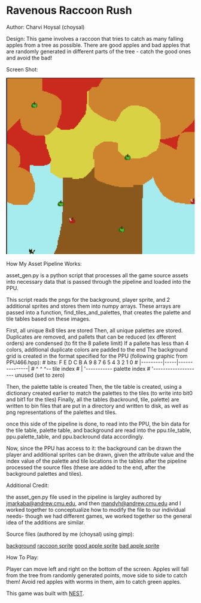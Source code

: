 # Ravenous Raccoon Rush

Author: Charvi Hoysal (choysal)

Design: This game involves a raccoon that tries to catch as many falling apples from a tree as possible. There are good apples and bad apples that are randomly generated in different parts of the tree - catch the good ones and avoid the bad!

Screen Shot:

![Screen Shot](screenshot_final.png)

How My Asset Pipeline Works:

asset_gen.py is a python script that processes all the game source assets into necessary data that is passed through the pipeline and loaded into the PPU.

This script reads the pngs for the background, player sprite, and 2 additional sprites and stores them into numpy arrays. 
These arrays are passed into a function, find_tiles_and_palettes, that creates the palette and tile tables based on these images. 

First, all unique 8x8 tiles are stored
Then, all unique palettes are stored. Duplicates are removed, and pallets that can be reduced (ex dfferent orders) are condensed (to fit the 8 pallete limit)
If a pallete has less than 4 colors, additional duplicate colors are padded to the end
The background grid is created in the format specified for the PPU (following graphic from PPU466.hpp):
	#  bits:  F E D C B A 9 8 7 6 5 4 3 2 1 0
	#        |---------|-----|---------------|
	#            ^        ^        ^-- tile index
	#            |        '----------- palette index
	#            '-------------------- unused (set to zero)

Then, the palette table is created
Then, the tile table is created, using a dictionary created earlier to match the palettes to the tiles (to write into bit0 and bit1 for the tiles)
Finally, all the tables (backround, tile, palette) are written to bin files that are put in a directory and written to disk, as well as png representations of the palettes and tiles.

once this side of the pipeline is done, to read into the PPU, the bin data for the tile table, palette table, and background are read into the ppu.tile_table, ppu.palette_table, and ppu.backround data accordingly.

Now, since the PPU has access to it:
the background can be drawn
the player and additional sprites can be drawn, given the attribute value and the index value of the palette and tile locations in the tables after the pipeline processed the source files (these are added to the end, after the background palettes and tiles).

Additional Credit:

the asset_gen.py file used in the pipeline is largley authored by jmarkaba@andrew.cmu.edu, and then 
mandyh@andrew.cmu.edu and I worked together to conceptualize how to modify the file to our individual
needs- though we had different games, we worked together so the general idea of the additions are similar.

Source files (authored by me (choysal) using gimp):

[background](assets/bg_final.png)
[raccoon sprite](assets/raccoon_new.png)
[good apple sprite](assets/good_apple.png)
[bad apple sprite](assets/bad_apple.png)


How To Play:

Player can move left and right on the bottom of the screen.
Apples will fall from the tree from randomly generated points, move side to side to catch them!
Avoid red apples with worms in them, aim to catch green apples.

This game was built with [NEST](NEST.md).

